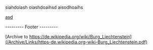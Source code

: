 siahdoiash oiashdoaihsd aisodhoaihs

[asd](https://de.wikipedia.org/wiki/Burg_Liechtenstein)



--------- Footer ---------

[Archive to https://de.wikipedia.org/wiki/Burg_Liechtenstein](/Archive/Links/https-de.wikipedia.org-wiki-Burg_Liechtenstein.pdf)
